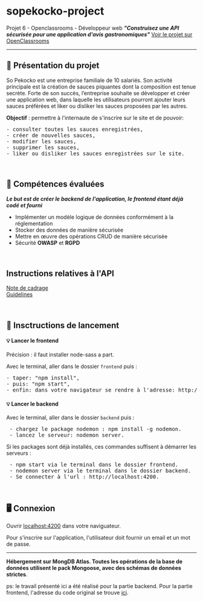 # sopekocko-project
Projet 6 - Openclassrooms - Développeur web 
<em><strong>"Construisez une API sécurisée pour une application d'avis gastronomiques"</strong></em>
  [Voir le projet sur OpenClassrooms](https://openclassrooms.com/fr/projects/676/assignment)
<hr>

<h2>📌 Présentation du projet</h2>

<p>So Pekocko est une entreprise familiale de 10 salariés.
Son activité principale est la création de sauces piquantes dont la composition est tenue secrète.
Forte de son succès, l’entreprise souhaite se développer et créer une application web, dans laquelle les utilisateurs pourront ajouter leurs sauces préférées et liker ou disliker les sauces proposées par les autres.

  <strong>Objectif</strong> : permettre à l'internaute de s'inscrire sur le site et de pouvoir:

 <pre>
- consulter toutes les sauces enregistrées,
- créer de nouvelles sauces,
- modifier les sauces,
- supprimer les sauces,
- liker ou disliker les sauces enregistrées sur le site.
</pre>
 
 <br>
 
<h2>🏅 Compétences évaluées</h2>

<p><em><strong>Le but est de créer le backend de l'application, le frontend étant déjà codé et fourni</strong></em></p>

<ul>
  <li>Implémenter un modèle logique de données conformément à la réglementation</li>
  <li>Stocker des données de manière sécurisée</li>
  <li>Mettre en œuvre des opérations CRUD de manière sécurisée</li>
  <li>Sécurité <strong>OWASP</strong> et <strong>RGPD</strong></li>
</ul>

 <br>

<h2>Instructions relatives à l'API</h2>

[Note de cadrage](https://s3.eu-west-1.amazonaws.com/course.oc-static.com/projects/DWJ_FR_P6/P6_Note%20de%20cadrage%20So%20Pekocko_V3.pdf)<br>
[Guidelines](https://s3-eu-west-1.amazonaws.com/course.oc-static.com/projects/DWJ_FR_P6/Guidelines+API.pdf)

 <br>

<h2>🔨 Insctructions de lancement</h2>

<h4>💡 Lancer le frontend</h4>

Précision : il faut installer node-sass a part.

Avec le terminal, aller dans le dossier <code>frontend</code> puis :

<pre>
- taper: "npm install",
- puis: "npm start",
- enfin: dans votre navigateur se rendre à l'adresse: http://localhost:4200 
</pre>

<h4>💡 Lancer le backend</h4>

Avec le terminal, aller dans le dossier <code>backend</code> puis :

<pre>
 - chargez le package nodemon : npm install -g nodemon.
 - lancez le serveur: nodemon server.
</pre>

Si les packages sont déjà installés, ces commandes suffisent à démarrer les serveurs :

<pre>
 - npm start via le terminal dans le dossier frontend.
 - nodemon server via le terminal dans le dossier backend.
 - Se connecter à l'url : http://localhost:4200.
</pre>

 <br>

<h2>🖥 Connexion</h2>

Ouvrir [localhost:4200](https://localhost:4200) dans votre naviguateur.

Pour s'inscrire sur l'application, l'utilisateur doit fournir un email et un mot de passe.

<hr>

<p><strong>Hébergement sur MongDB Atlas. Toutes les opérations de la base de données utilisent le pack Mongoose, avec des schémas de données strictes</strong>.</p>

ps: le travail présenté ici a été réalisé pour la partie backend. Pour la partie frontend, l'adresse du code original se trouve [ici](https://github.com/OpenClassrooms-Student-Center/dwj-projet6).

